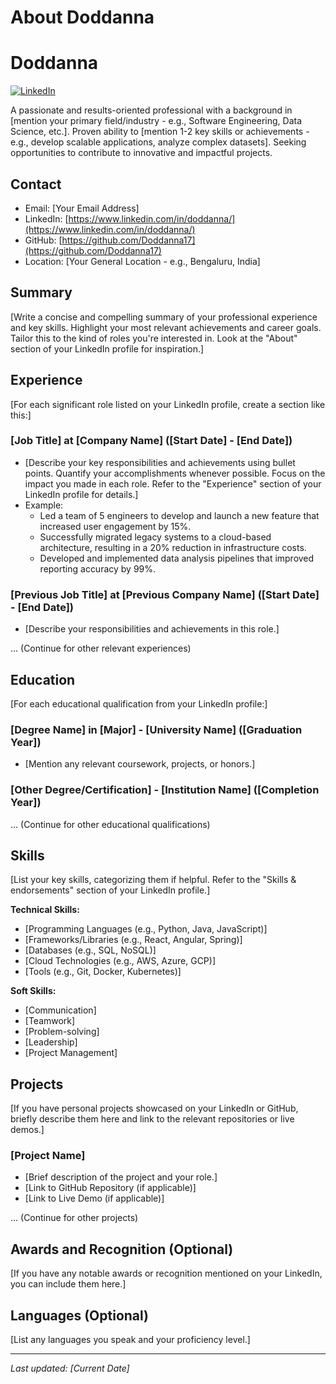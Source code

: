 # About Doddanna
# Doddanna

[![LinkedIn](https://img.shields.io/badge/LinkedIn-Connect-blue.svg?logo=linkedin)](https://www.linkedin.com/in/doddanna/)

A passionate and results-oriented professional with a background in [mention your primary field/industry - e.g., Software Engineering, Data Science, etc.]. Proven ability to [mention 1-2 key skills or achievements - e.g., develop scalable applications, analyze complex datasets]. Seeking opportunities to contribute to innovative and impactful projects.

## Contact

- Email: [Your Email Address]
- LinkedIn: [https://www.linkedin.com/in/doddanna/](https://www.linkedin.com/in/doddanna/)
- GitHub: [https://github.com/Doddanna17](https://github.com/Doddanna17)
- Location: [Your General Location - e.g., Bengaluru, India]

## Summary

[Write a concise and compelling summary of your professional experience and key skills. Highlight your most relevant achievements and career goals. Tailor this to the kind of roles you're interested in. Look at the "About" section of your LinkedIn profile for inspiration.]

## Experience

[For each significant role listed on your LinkedIn profile, create a section like this:]

### [Job Title] at [Company Name] ([Start Date] - [End Date])

- [Describe your key responsibilities and achievements using bullet points. Quantify your accomplishments whenever possible. Focus on the impact you made in each role. Refer to the "Experience" section of your LinkedIn profile for details.]
- Example:
  - Led a team of 5 engineers to develop and launch a new feature that increased user engagement by 15%.
  - Successfully migrated legacy systems to a cloud-based architecture, resulting in a 20% reduction in infrastructure costs.
  - Developed and implemented data analysis pipelines that improved reporting accuracy by 99%.

### [Previous Job Title] at [Previous Company Name] ([Start Date] - [End Date])

- [Describe your responsibilities and achievements in this role.]

... (Continue for other relevant experiences)

## Education

[For each educational qualification from your LinkedIn profile:]

### [Degree Name] in [Major] - [University Name] ([Graduation Year])

- [Mention any relevant coursework, projects, or honors.]

### [Other Degree/Certification] - [Institution Name] ([Completion Year])

... (Continue for other educational qualifications)

## Skills

[List your key skills, categorizing them if helpful. Refer to the "Skills & endorsements" section of your LinkedIn profile.]

**Technical Skills:**
- [Programming Languages (e.g., Python, Java, JavaScript)]
- [Frameworks/Libraries (e.g., React, Angular, Spring)]
- [Databases (e.g., SQL, NoSQL)]
- [Cloud Technologies (e.g., AWS, Azure, GCP)]
- [Tools (e.g., Git, Docker, Kubernetes)]

**Soft Skills:**
- [Communication]
- [Teamwork]
- [Problem-solving]
- [Leadership]
- [Project Management]

## Projects

[If you have personal projects showcased on your LinkedIn or GitHub, briefly describe them here and link to the relevant repositories or live demos.]

### [Project Name]

- [Brief description of the project and your role.]
- [Link to GitHub Repository (if applicable)]
- [Link to Live Demo (if applicable)]

... (Continue for other projects)

## Awards and Recognition (Optional)

[If you have any notable awards or recognition mentioned on your LinkedIn, you can include them here.]

## Languages (Optional)

[List any languages you speak and your proficiency level.]

---

*Last updated: [Current Date]*
